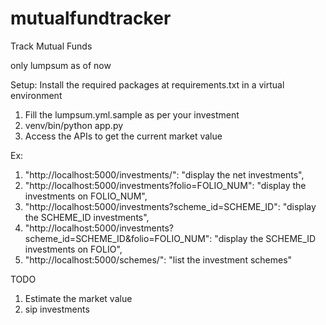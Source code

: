 # mutualfundtracker
Track Mutual Funds 

only lumpsum as of now

Setup: Install the required packages at requirements.txt in a virtual environment

1. Fill the lumpsum.yml.sample as per your investment
2. venv/bin/python app.py
3. Access the APIs to get the current market value

Ex:

1.  "http://localhost:5000/investments/": "display the net investments", 
2.  "http://localhost:5000/investments?folio=FOLIO_NUM": "display the investments on FOLIO_NUM", 
3.  "http://localhost:5000/investments?scheme_id=SCHEME_ID": "display the SCHEME_ID investments", 
4.  "http://localhost:5000/investments?scheme_id=SCHEME_ID&folio=FOLIO_NUM": "display the SCHEME_ID investments on FOLIO", 
5.  "http://localhost:5000/schemes/": "list the investment schemes"

TODO
1. Estimate the market value
2. sip investments


